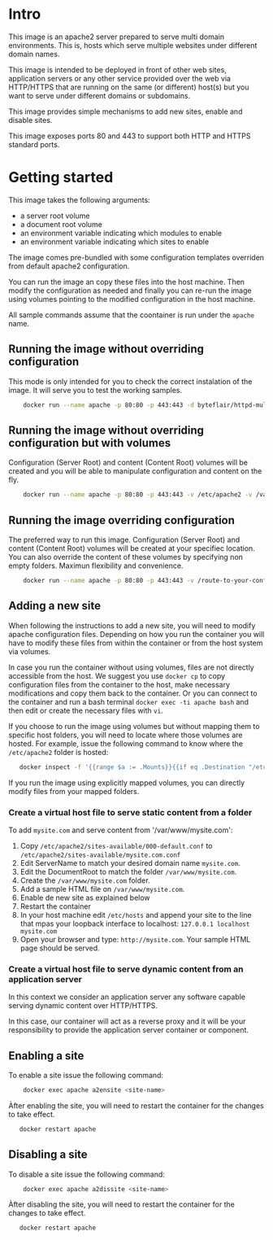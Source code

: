 # Intro

This image is an apache2 server prepared to serve multi domain environments. This is, hosts which serve multiple websites under different domain names.

This image is intended to be deployed in front of other web sites, application servers or any other service provided over the web via HTTP/HTTPS that are running on the same (or different) host(s) but you want to serve under different domains or subdomains.

This image provides simple mechanisms to add new sites, enable and disable sites.

This image exposes ports 80 and 443 to support both HTTP and HTTPS standard ports.

# Getting started

This image takes the following arguments:

* a server root volume
* a document root volume
* an environment variable indicating which modules to enable
* an environment variable indicating which sites to enable

The image comes pre-bundled with some configuration templates overriden from default apache2 configuration.

You can run the image an copy these files into the host machine. Then modify the configuration as needed and finally you can re-run the image using volumes pointing to the modified configuration in the host machine.

All sample commands assume that the coontainer is run under the `apache` name.

## Running the image without overriding configuration

This mode is only intended for you to check the correct instalation of the image. It will serve you to test the working samples.

```bash
    docker run --name apache -p 80:80 -p 443:443 -d byteflair/httpd-multihost
```

## Running the image without overriding configuration but with volumes

Configuration (Server Root) and content (Content Root) volumes will be created and you will be able to manipulate configuration and content on the fly.

```bash
    docker run --name apache -p 80:80 -p 443:443 -v /etc/apache2 -v /var/www -v /var/log/apache2 -d byteflair/httpd-multihost
```

## Running the image overriding configuration

The preferred way to run this image. Configuration (Server Root) and content (Content Root) volumes will be created at your specifiec location. You can also override the content of these volumes by specifying non empty folders. Maximun flexibility and convenience.

```bash
    docker run --name apache -p 80:80 -p 443:443 -v /route-to-your-config:/etc/apache2 -v /route-to-your-content:/var/www -v /route-to-your-logs:/var/log/apache2 -d byteflair/httpd-multihost
```

## Adding a new site

When following the instructions to add a new site, you will need to modify apache configuration files. Depending on how you run the container you will have to modify these files from within the container or from the host system via volumes.

In case you run the container without using volumes, files are not directly accessible from the host. We suggest you use `docker cp` to copy configuration files from the container to the host, make necessary modifications and copy them back to the container. Or you can connect to the container and run a bash terminal `docker exec -ti apache bash` and then edit or create the necessary files with `vi`.

If you choose to run the image using volumes but without mapping them to specific host folders, you will need to locate where those volumes are hosted. For example, issue the following command to know where the `/etc/apache2` folder is hosted:

```bash
   docker inspect -f '{{range $a := .Mounts}}{{if eq .Destination "/etc/apache2"}}{{.Source}}{{end}}{{end}}' apache
```
If you run the image using explicitly mapped volumes, you can directly modify files from your mapped folders.

### Create a virtual host file to serve static content from a folder

To add `mysite.com` and serve content from '/var/www/mysite.com':

1. Copy `/etc/apache2/sites-available/000-default.conf` to `/etc/apache2/sites-available/mysite.com.conf`
2. Edit ServerName to match your desired domain name `mysite.com`.
3. Edit the DocumentRoot to match the folder `/var/www/mysite.com`.
4. Create the `/var/www/mysite.com` folder.
5. Add a sample HTML file on `/var/www/mysite.com`.
6. Enable de new site as explained below
7. Restart the container
8. In your host machine edit `/etc/hosts` and append your site to the line that mpas your loopback interface to localhost: `127.0.0.1 localhost mysite.com`
9. Open your browser and type: `http://mysite.com`. Your sample HTML page should be served.

### Create a virtual host file to serve dynamic content from an application server

In this context we consider an application server any software capable serving dynamic content over HTTP/HTTPS.

In this case, our container will act as a reverse proxy and it will be your responsibility to provide the application server container or component.

## Enabling a site

To enable a site  issue the following command:

```bash
	docker exec apache a2ensite <site-name>
```

Àfter enabling the site, you will need to restart the container for the changes to take effect.

```bash
   docker restart apache
```

## Disabling a site

To disable a site  issue the following command:

```bash
	docker exec apache a2dissite <site-name>
```

Àfter disabling the site, you will need to restart the container for the changes to take effect.

```bash
   docker restart apache
```